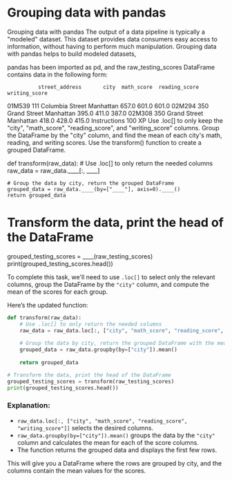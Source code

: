 # Grouping data with pandas

Grouping data with pandas
The output of a data pipeline is typically a "modeled" dataset. This dataset provides data consumers easy access to information, without having to perform much manipulation. Grouping data with pandas helps to build modeled datasets,

pandas has been imported as pd, and the raw_testing_scores DataFrame contains data in the following form:

              street_address       city  math_score  reading_score  writing_score
01M539   111 Columbia Street  Manhattan       657.0          601.0          601.0
02M294      350 Grand Street  Manhattan       395.0          411.0          387.0
02M308      350 Grand Street  Manhattan       418.0          428.0          415.0
Instructions
100 XP
Use .loc[] to only keep the "city", "math_score", "reading_score", and "writing_score" columns.
Group the DataFrame by the "city" column, and find the mean of each city's math, reading, and writing scores.
Use the transform() function to create a grouped DataFrame.


def transform(raw_data):
	# Use .loc[] to only return the needed columns
	raw_data = raw_data.____[:, ____]
	
    # Group the data by city, return the grouped DataFrame
	grouped_data = raw_data.____(by=["____"], axis=0).____()
	return grouped_data

# Transform the data, print the head of the DataFrame
grouped_testing_scores = ____(raw_testing_scores)
print(grouped_testing_scores.head())

To complete this task, we'll need to use `.loc[]` to select only the relevant columns, group the DataFrame by the `"city"` column, and compute the mean of the scores for each group.

Here’s the updated function:

```python
def transform(raw_data):
    # Use .loc[] to only return the needed columns
    raw_data = raw_data.loc[:, ["city", "math_score", "reading_score", "writing_score"]]
    
    # Group the data by city, return the grouped DataFrame with the mean
    grouped_data = raw_data.groupby(by=["city"]).mean()
    
    return grouped_data

# Transform the data, print the head of the DataFrame
grouped_testing_scores = transform(raw_testing_scores)
print(grouped_testing_scores.head())
```

### Explanation:
- `raw_data.loc[:, ["city", "math_score", "reading_score", "writing_score"]]` selects the desired columns.
- `raw_data.groupby(by=["city"]).mean()` groups the data by the `"city"` column and calculates the mean for each of the score columns.
- The function returns the grouped data and displays the first few rows.

This will give you a DataFrame where the rows are grouped by city, and the columns contain the mean values for the scores.
